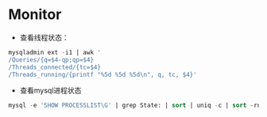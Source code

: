 # Monitor

* 查看线程状态：

```sql
mysqladmin ext -i1 | awk '
/Queries/{q=$4-qp;qp=$4}
/Threads_connected/{tc=$4}
/Threads_running/{printf "%5d %5d %5d\n", q, tc, $4}'
```

 * 查看mysql进程状态

 ```sql
mysql -e 'SHOW PROCESSLIST\G' | grep State: | sort | uniq -c | sort -rn 
```